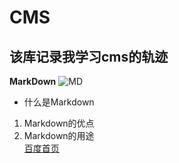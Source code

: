 # CMS
## 该库记录我学习cms的轨迹
**MarkDown**
![MD](https://timgsa.baidu.com/timg?image&quality=80&size=b9999_10000&sec=1494156513372&di=69703cc0cfd81ca1f9a96b4a5dcebb14&imgtype=0&src=http%3A%2F%2F2.im.guokr.com%2FYtavWcYpNiA3PDc9nI3VlKABHBwMwev-sVT_rHUQJAjEAQAA_wAAAEpQ.jpg)
- 什么是Markdown
1. Markdown的优点
2. Markdown的用途  
[百度首页](http://www.baidu.com)
